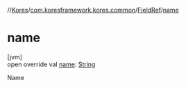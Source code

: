 //[Kores](../../../index.md)/[com.koresframework.kores.common](../index.md)/[FieldRef](index.md)/[name](name.md)

# name

[jvm]\
open override val [name](name.md): [String](https://kotlinlang.org/api/latest/jvm/stdlib/kotlin/-string/index.html)

Name
